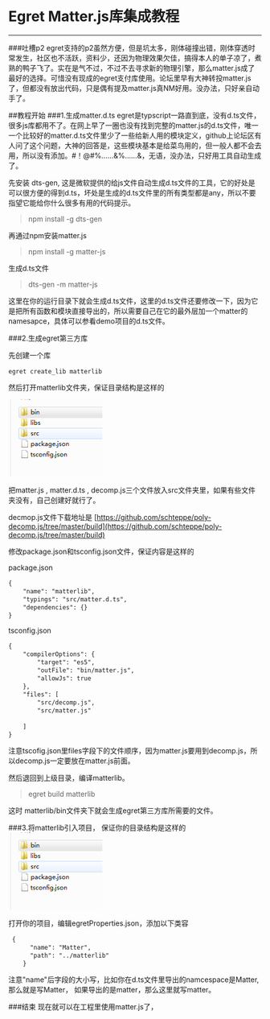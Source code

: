 # Egret Matter.js库集成教程 #

----------
###吐槽p2
egret支持的p2虽然方便，但是坑太多，刚体碰撞出错，刚体穿透时常发生，社区也不活跃，资料少，还因为物理效果欠佳，搞得本人的单子凉了，煮熟的鸭子飞了。实在是气不过，不过不去寻求新的物理引擎，那么matter.js成了最好的选择。可惜没有现成的egret支付库使用。论坛里早有大神转投matter.js了，但都没有放出代码，只是偶有提及matter.js真NM好用。没办法，只好亲自动手了。


##教程开始
###1.生成matter.d.ts
egret是typscript一路直到底，没有d.ts文件，很多js库都用不了。在网上早了一圈也没有找到完整的matter.js的d.ts文件，唯一一个比较好的matter.d.ts文件里少了一些给新人用的模块定义，github上论坛区有人问了这个问题，大神的回答是，这些模块基本是给菜鸟用的，但一般人都不会去用，所以没有添加。#！@#%……&%……&，无语，没办法，只好用工具自动生成了。

先安装 dts-gen, 这是微软提供的给js文件自动生成d.ts文件的工具，它的好处是可以很方便的得到d.ts，坏处是生成的d.ts文件里的所有类型都是any，所以不要指望它能给你什么很多有用的代码提示。

> npm install -g dts-gen

再通过npm安装matter.js
    
> npm install -g matter-js

生成d.ts文件
    
> dts-gen -m matter-js

这里在你的运行目录下就会生成d.ts文件，这里的d.ts文件还要修改一下，因为它是把所有函数和模块直接导出的，所以需要自己在它的最外层加一个matter的namesapce，具体可以参看demo项目的d.ts文件。

###2.生成egret第三方库

先创建一个库

    egret create_lib matterlib

然后打开matterlib文件夹，保证目录结构是这样的

![](/doc/QQ截图20180531114048.png)

把matter.js , matter.d.ts , decomp.js三个文件放入src文件夹里，如果有些文件夹没有，自己创建好就行了。

decmop.js文件下载地址是
[https://github.com/schteppe/poly-decomp.js/tree/master/build](https://github.com/schteppe/poly-decomp.js/tree/master/build)

修改package.json和tsconfig.json文件，保证内容是这样的



package.json
```
{
	"name": "matterlib",
	"typings": "src/matter.d.ts",
	"dependencies": {}
}
```
tsconfig.json
```
{
	"compilerOptions": {
        "target": "es5",
        "outFile": "bin/matter.js",
        "allowJs": true
    },
    "files": [
    	"src/decomp.js",
        "src/matter.js"
        
    ]
}
```
注意tscofig.json里files字段下的文件顺序，因为matter.js要用到decomp.js，所以decomp.js一定要放在matter.js前面。

然后退回到上级目录，编译matterlib。
> egret build matterlib

这时 matterlib/bin文件夹下就会生成egret第三方库所需要的文件。


###3.将matterlib引入项目， 保证你的目录结构是这样的
![](/doc/QQ截图20180531114048.png)

打开你的项目，编辑egretProperties.json，添加以下类容
```
 {
      "name": "Matter",
      "path": "../matterlib"
    }
```
注意"name"后字段的大小写，比如你在d.ts文件里导出的namcespace是Matter,那么就是写Matter， 如果导出的是matter，那么这里就写matter。

###结束
现在就可以在工程里使用matter.js了，
